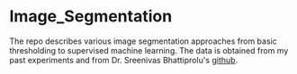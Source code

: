# Image_Segmentation
The repo describes various image segmentation approaches from basic thresholding to supervised machine learning. The data is obtained from my past experiments and from Dr. Sreenivas Bhattiprolu's [github](https://github.com/bnsreenu).
